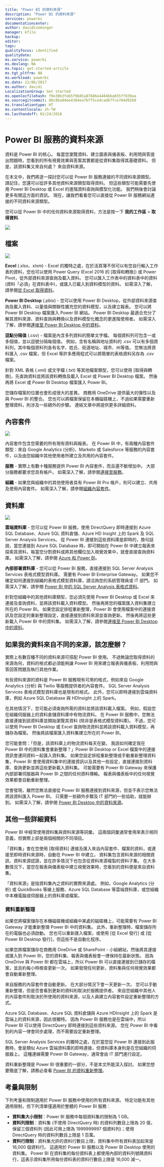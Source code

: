 ```yaml
---
title: "Power BI 的資料來源"
description: "Power BI 的資料來源"
services: powerbi
documentationcenter: 
author: davidiseminger
manager: kfile
backup: 
editor: 
tags: 
qualityfocus: identified
qualitydate: 
ms.service: powerbi
ms.devlang: NA
ms.topic: get-started-article
ms.tgt_pltfrm: NA
ms.workload: powerbi
ms.date: 12/06/2017
ms.author: davidi
LocalizationGroup: Get started
ms.openlocfilehash: f9e30b3feb5f9b85a87686e4484bba035ff839aa
ms.sourcegitcommit: 88c8ba8dee4384ea7bff5cedcad67fce784d92b0
ms.translationtype: HT
ms.contentlocale: zh-TW
ms.lasthandoff: 02/24/2018
---
```

# <a name="data-sources-for-the-power-bi-service"></a>Power BI 服務的資料來源
資料是 Power BI 的核心。 每當您瀏覽資料、建立圖表與儀表板、利用問與答提出問題時，您看到的所有視覺效果與答案其實都是從資料集取得其基礎資料。 但是，該資料集又來自何處？ 來自資料來源。

在本文中，我們將逐一探討您可以從 Power BI 服務連接的不同資料來源類型。 請記住，您還可以從許多其他資料來源類型取得資料。 但這些類型可能需要先使用 Power BI Desktop 或 Excel 的進階資料查詢與模型化功能。 我們稍後會討論更多有關這方面的資訊。 現在，讓我們看看您可以直接從 Power BI 服務網站連接的不同資料來源類型。

您可以從 Power BI 中的任何資料來源取得資料，方法是按一下 **我的工作區** > **取得資料**.

![](media/service-get-data/pbi_getdata_startscreen.png)

## <a name="files"></a>檔案
![](media/service-get-data/pbi_getdata_files.png)

**Excel** (.xlsx、xlxm) - Excel 的獨特之處，在於活頁簿不但可以有您自行輸入工作表的資料，您也可以使用 Power Query (Excel 2016 的 [取得和轉換]) 或 Power Pivot，從外部資料來源查詢及載入資料。 您可以匯入工作表中的資料表中的資料 (資料「必須」在資料表中)，或匯入已載入到資料模型的資料。 如需深入了解，請參閱[從 Excel 取得資料](service-get-data-from-files.md)。

**Power BI Desktop** (.pbix) - 您可以使用 Power BI Desktop，從外部資料來源查詢及載入資料、以量值與關聯性擴充您的資料模型，以及建立報表。 您可以將 Power BI Desktop 檔案匯入 Power BI 網站。 Power BI Desktop 最適合充分了解其資料來源、資料查詢與轉換以及資料模型化概念的更進階使用者。 如需深入了解，請參閱[連接至 Power BI Desktop 中的資料](desktop-connect-to-data.md)。

**逗點分隔值** (.csv) - 檔案是內含多列資料的簡單文字檔。 每個資料列可包含一或多個值，並以逗號分隔每個值。 例如，含有名稱與地址資料的 .csv 可以有多個資料列，其中每個資料列各有名字、姓氏、街道地址、城市、州等值。 您無法將資料匯入 .csv 檔案，但 Excel 等許多應用程式可以將簡單的表格資料另存為 .csv 檔案。

針對 XML 表格 (.xml) 或文字檔 (.txt) 等其他檔案類型，您可以使用 [取得與轉換]，先查詢資料並將該資料轉換及載入 Excel 或 Power BI Desktop 檔案。 然後再將 Excel 或 Power BI Desktop 檔案匯入 Power BI。

您儲存檔案的位置也會形成很大的差異。 商務用 OneDrive 提供最大的彈性以及與 Power BI 的整合。 您也可以將檔案保留在本機磁碟機上，不過如果需要重新整理資料，則涉及一些額外的步驟。 連結文章中將提供更多詳細資料。

## <a name="content-packs"></a>內容套件
![](media/service-get-data/pbi_getdata_contentpacks.png)

內容套件包含您需要的所有現有資料與報表。 在 Power BI 中，有兩種內容套件類型：來自 Google Analytics (分析)、Marketo 或 Salesforce 等服務的內容套件，以及由您組織中其他使用者所建立及共用的內容套件。

**服務** - 實際上有數十種服務提供 Power BI 內容套件，而且還不斷增加中。 大部分服務都要求您具有帳戶。 如需深入了解，請參閱[連接至服務](service-connect-to-services.md)。

**組織** - 如果您與組織中的其他使用者具有 Power BI Pro 帳戶，則可以建立、共用及使用內容套件。 如需深入了解，請參閱[組織內容套件](service-organizational-content-pack-introduction.md)。

## <a name="databases"></a>資料庫
![](media/service-get-data/pbi_getdata_databases.png)

**雲端資料庫** - 您可以從 Power BI 服務，使用 DirectQuery 即時連接到 Azure SQL Database、Azure SQL 資料倉儲、Azure HD Insight 上的 Spark 及 SQL Server Analysis Services。 從 Power BI 連接到這些資料庫是即時的，換句話說，當您連接到 Azure SQL Database 時，即可開始在 Power BI 中建立報表來探索其資料，每當您分割資料或將其他欄位加入視覺效果中，就會直接查詢資料庫。 如需深入了解，請參閱 [Azure 和 Power BI](service-azure-and-power-bi.md)。

**內部部署資料庫** - 您可以從 Power BI 服務，直接連接到 SQL Server Analysis Services 表格式模型資料庫。 需要有 Power BI Enterprise Gateway。 如果您不確定如何連接到組織的表格式模型資料庫，請洽詢您的系統管理員或 IT 部門。 如需深入了解，請參閱 [Power BI 中的 SQL Server Analysis 表格式資料](sql-server-analysis-services-tabular-data.md)。

針對您組織中的其他資料庫類型，您必須先使用 Power BI Desktop 或 Excel 來連接及查詢資料，並將該資料載入資料模型。 然後再將您的檔案匯入資料集建立所在的 Power BI。 如果您設定排程重新整理，Power BI 會使用檔案中的連接資訊及您設定的重新整理設定，直接連接到資料來源並查詢更新。 然後再將這些更新載入 Power BI 中的資料集。 如需深入了解，請參閱[連接至 Power BI Desktop 中的資料](desktop-connect-to-data.md)。

## <a name="what-if-my-data-comes-from-a-different-source"></a>如果我的資料來自不同的來源，該怎麼辦？
實際上有數百種不同的資料來源可搭配 Power BI 使用。 不過無論您取得資料的來源為何，資料的格式都必須能夠讓 Power BI 用來建立報表與儀表板、利用問與答回答問題及執行其他作業。

有些資料來源的資料是 Power BI 服務現有可用的格式，例如來自 Google Analytics (分析) 與 Twilio 等服務提供者的內容套件。 SQL Server Analysis Services 表格式模型資料庫也是現有的格式。 此外，您可以即時連接到雲端資料庫，例如 Azure SQL Database 與 HDInsight 上的 Spark。

在其他情況下，您可能必須查詢所需的資料並將該資料載入檔案。 例如，假設您在組織伺服器上的資料倉儲資料庫中有物流資料。 在 Power BI 服務中，您無法直接連接到該資料庫並開始瀏覽其資料 (除非是表格式模型資料庫)。 不過，您可以使用 Power BI Desktop 或 Excel 查詢物流資料並將該資料載入資料模型，再儲存為檔案。 然後將該檔案匯入資料集建立所在的 Power BI。

您可能會問：「但是，該資料庫上的物流資料每天在變。 我該如何確定我在 Power BI 中的資料集會重新整理？」Power BI Desktop or Excel 檔案中的連接資訊會連同資料一起匯入資料集。 如果您設定排程重新整理或手動重新整理資料集，Power BI 會使用資料集中的連接資訊以及其他一些設定，直接連接到資料庫、查詢更新並將這些更新載入資料集。 可能需要有 Power BI Gateway 來保護內部部署伺服器與 Power BI 之間的任何資料傳輸。 報表與儀表板中的任何視覺效果都會自動重新整理。

您會發現，雖然您無法直接從 Power BI 服務連接到資料來源，但並不表示您無法將該資料匯入 Power BI。 只需要一些額外步驟及 IT 部門的一些協助，就能辦到。 如需深入了解，請參閱 [Power BI Desktop 中的資料來源](desktop-data-sources.md)。

## <a name="some-more-details"></a>其他一些詳細資料
Power BI 中經常使用資料集與資料來源等詞彙。 這兩個詞彙通常會用來表示相同意義，但實際上卻是兩個相關的不同項目。

「資料集」會在您使用 [取得資料] 連接及匯入來自內容套件、檔案的資料，或連接至即時資料來源時，自動在 Power BI 中建立。 資料集包含資料來源的相關資訊、資料來源認證，並在許多情況下也包含從資料來源複製的資料子集。 在大多數情況下，當您在報表與儀表板中建立視覺效果時，您看到的資料便是來自資料集。

「資料來源」是指資料集內之資料的實際來源處。 例如，Google Analytics (分析) 或 QuickBooks 等線上服務、Azure SQL Database 等雲端資料庫，或您組織中本機電腦或伺服器上的資料庫或檔案。

### <a name="data-refresh"></a>資料重新整理
如果您將檔案儲存在本機磁碟機或組織中某處的磁碟機上，可能需要有 Power BI Gateway 才能重新整理 Power BI 中的資料集。 此外，重新整理時，檔案儲存所在的電腦也必須啟動。 您也可以重新匯入檔案，或使用 [從 Excel 發行] 或 [從 Power BI Desktop 發行]，但這些不是自動化程序。

如果您將檔案儲存在商務用 OneDrive 或 SharePoint - 小組網站，然後將其連接或匯入到 Power BI，您的資料集、報表與儀表板會一律保持在最新狀態。 因為 OneDrive 與 Power BI 都在雲端上，所以 Power BI 可以直接連接到已儲存的檔案，並且約每小時檢查更新一次。 如果發現任何更新，資料集與任何視覺效果都會自動重新整理。

來自服務的內容套件會自動更新。 在大部分情況下會一天更新一次。 您可以手動重新整理，但是否會看到更新的資料則取決於服務提供者。 來自您組織中其他人的內容套件則取決於所使用的資料來源，以及人員建立內容套件設定重新整理的方式。

Azure SQL Database、Azure SQL 資料倉儲與 Azure HDInsight 上的 Spark 是雲端上的資料來源，因此很獨特。 因為 Power BI 服務也是在雲端中，所以 Power BI 可以使用 DirectQuery 即時連接到這些資料來源。 您在 Power BI 中看到的內容一律會同步處理，而不需要設定重新整理。

SQL Server Analysis Services 的獨特之處，在於當您從 Power BI 連接到此服務時，會是類似 Azure 雲端資料庫的即時連接，但資料庫本身則是在您組織的伺服器上。 這種連線需要 Power BI Gateway，通常會由 IT 部門進行設定。

資料重新整理是 Power BI 很重要的一部分，不是本文所能深入探討。 如果您想要徹底了解，請務必查看 [Power BI 的資料重新整理](refresh-data.md)。

## <a name="considerations-and-limitations"></a>考量與限制
下列考量和限制適用於 Power BI 服務中使用的所有資料來源。 特定功能有其他適用限制，但下列清單僅適用於整體的 Power BI 服務︰

* **資料集大小限制**：Power BI 服務中每個資料集的限制為 1 GB。
* **資料列限制**：資料集 (不使用 DirectQuery 時) 的資料列數目上限為 20 億，保留三個資料列 (因此可用上限為 1999999997 個資料列)；使用 DirectQuery 時的資料列數目上限是 1 百萬。
* **資料行限制**：資料集允許的資料行數目上限，資料集中所有資料表加起來是 16,000 個資料行。 這適用於 Power BI 服務以及 Power BI Desktop 使用的資料集。 Power BI 在資料集的每份資料表上都使用內部的資料列號碼資料行，這表示資料集所用每份資料表的資料行數目上限是 16,000 減一。


